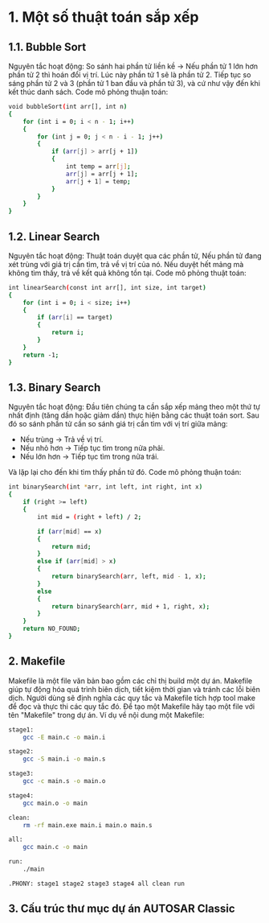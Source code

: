 # 1. Một số thuật toán sắp xếp
## 1.1. Bubble Sort
Nguyên tắc hoạt động: So sánh hai phần tử liền kề -> Nếu phần tử 1 lớn hơn phần tử 2 thì hoán đổi vị trí. Lúc này phần tử 1 sẽ là phần tử 2. Tiếp tục so sáng phần tử 2 và 3 (phần tử 1 ban đầu và phần tử 3), và cứ như vậy đến khi kết thúc danh sách.
Code mô phỏng thuận toán:
```bash
void bubbleSort(int arr[], int n)
{
    for (int i = 0; i < n - 1; i++)
    {
        for (int j = 0; j < n - i - 1; j++)
        {
            if (arr[j] > arr[j + 1])
            {
                int temp = arr[j];
                arr[j] = arr[j + 1];
                arr[j + 1] = temp;
            }
        }
    }
}
```
## 1.2. Linear Search
Nguyên tắc hoạt động: Thuật toán duyệt qua các phần tử, Nếu phần tử đang xét trùng với giá trị cần tìm, trả về vị trí của nó. Nếu duyệt hết mảng mà không tìm thấy, trả về kết quả không tồn tại.
Code mô phỏng thuật toán:
```bash
int linearSearch(const int arr[], int size, int target)
{
    for (int i = 0; i < size; i++)
    {
        if (arr[i] == target)
        {
            return i;
        }
    }
    return -1;
}

```
## 1.3. Binary Search
Nguyên tắc hoạt động: Đầu tiên chúng ta cần sắp xếp mảng theo một thứ tự nhất định (tăng dần hoặc giảm dần) thực hiện bằng các thuật toán sort. Sau đó so sánh phần tử cần so sánh giá trị cần tìm với vị trí giữa mảng:
+ Nếu trùng 	-> Trả về vị trí.
+ Nếu nhỏ hơn 	-> Tiếp tục tìm trong nửa phải.
+ Nếu lớn hơn 	-> Tiếp tục tìm trong nửa trái.

Và lặp lại cho đến khi tìm thấy phần tử đó. Code mô phỏng thuận toán:
```bash
int binarySearch(int *arr, int left, int right, int x)
{
    if (right >= left)
    {
        int mid = (right + left) / 2;

        if (arr[mid] == x)
        {
            return mid;
        }
        else if (arr[mid] > x)
        {
            return binarySearch(arr, left, mid - 1, x);
        }
        else
        {
            return binarySearch(arr, mid + 1, right, x);
        }
    }
    return NO_FOUND;
}
```
## 2. Makefile 
Makefile là một file văn bản bao gồm các chỉ thị build một dự án. Makefile giúp tự động hóa quá trình biên dịch, tiết kiệm thời gian và tránh các lỗi biên dịch. Người dùng sẽ định nghĩa các quy tắc và Makefile tích hợp tool make để đọc và thực thi các quy tắc đó. Để tạo một Makefile hãy tạo một file với tên "Makefile" trong dự án.  Ví dụ về nội dung một Makefile: 
```bash
stage1:
	gcc -E main.c -o main.i

stage2:
	gcc -S main.i -o main.s

stage3:
	gcc -c main.s -o main.o

stage4:
	gcc main.o -o main

clean:
	rm -rf main.exe main.i main.o main.s

all:
	gcc main.c -o main

run:
	./main

.PHONY: stage1 stage2 stage3 stage4 all clean run
```
## 3. Cấu trúc thư mục dự án AUTOSAR Classic

